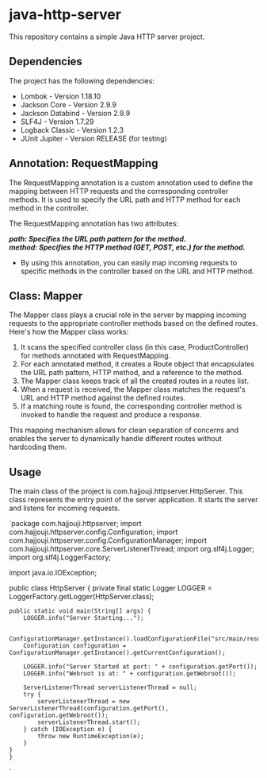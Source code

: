 # java-http-server

This repository contains a simple Java HTTP server project.
## Dependencies
The project has the following dependencies:

* Lombok - Version 1.18.10
* Jackson Core - Version 2.9.9
* Jackson Databind - Version 2.9.9
* SLF4J - Version 1.7.29
* Logback Classic - Version 1.2.3
* JUnit Jupiter - Version RELEASE (for testing)

## Annotation: RequestMapping
The RequestMapping annotation is a custom annotation used to define the mapping between HTTP requests and the corresponding controller methods. It is used to specify the URL path and HTTP method for each method in the controller.

The RequestMapping annotation has two attributes:

***path: Specifies the URL path pattern for the method.***
<br />
***method: Specifies the HTTP method (GET, POST, etc.) for the method.***
* By using this annotation, you can easily map incoming requests to specific methods in the controller based on the URL and HTTP method.
## Class: Mapper
The Mapper class plays a crucial role in the server by mapping incoming requests to the appropriate controller methods based on the defined routes.
<br />
Here's how the Mapper class works:

1. It scans the specified controller class (in this case, ProductController) for methods annotated with RequestMapping.
2. For each annotated method, it creates a Route object that encapsulates the URL path pattern, HTTP method, and a reference to the method.
3. The Mapper class keeps track of all the created routes in a routes list.
4. When a request is received, the Mapper class matches the request's URL and HTTP method against the defined routes.
5. If a matching route is found, the corresponding controller method is invoked to handle the request and produce a response.

This mapping mechanism allows for clean separation of concerns and enables the server to dynamically handle different routes without hardcoding them.
## Usage
The main class of the project is com.hajjouji.httpserver.HttpServer. This class represents the entry point of the server application. It starts the server and listens for incoming requests.

`package com.hajjouji.httpserver;
import com.hajjouji.httpserver.config.Configuration;
import com.hajjouji.httpserver.config.ConfigurationManager;
import com.hajjouji.httpserver.core.ServerListenerThread;
import org.slf4j.Logger;
import org.slf4j.LoggerFactory;

import java.io.IOException;

public class HttpServer {
    private final static Logger LOGGER = LoggerFactory.getLogger(HttpServer.class);
    
    public static void main(String[] args) {
        LOGGER.info("Server Starting...");
        
        ConfigurationManager.getInstance().loadConfigurationFile("src/main/resources/http.json");
        Configuration configuration = ConfigurationManager.getInstance().getCurrentConfiguration();
        
        LOGGER.info("Server Started at port: " + configuration.getPort());
        LOGGER.info("Webroot is at: " + configuration.getWebroot());
        
        ServerListenerThread serverListenerThread = null;
        try {
            serverListenerThread = new ServerListenerThread(configuration.getPort(), configuration.getWebroot());
            serverListenerThread.start();
        } catch (IOException e) {
            throw new RuntimeException(e);
        }
    }
    }
`
